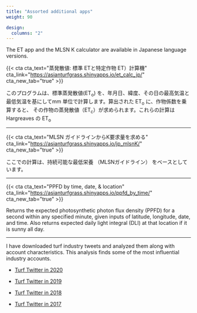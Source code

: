 ```yaml
---
title: "Assorted additional apps"
weight: 90

design:
  columns: "2"
---
```


The ET app and the MLSN K calculator are available in Japanese language versions.

{{< cta cta_text="蒸発散値: 標準 ETと特定作物 ET）計算機" cta_link="https://asianturfgrass.shinyapps.io/et_calc_jp/" cta_new_tab="true" >}}

このプログラムは、標準蒸発散値(ET<sub>o</sub>) を、年月日、緯度、その日の最高気温と最低気温を基にしてmm 単位で計算します。算出された ET<sub>o</sub> に、作物係数を乗算すると、 その作物の蒸発散値（ET<sub>c</sub>）が求められます。これらの計算はHargreaves の ET<sub>o</sub>

---

{{< cta cta_text="MLSN ガイドラインからK要求量を求める" cta_link="https://asianturfgrass.shinyapps.io/jp_mlsnK/" cta_new_tab="true" >}}

ここでの計算は、持続可能な最低栄養 （MLSNガイドライン） をベースとしています。

---

{{< cta cta_text="PPFD by time, date, & location" cta_link="https://asianturfgrass.shinyapps.io/ppfd_by_time/" cta_new_tab="true" >}}

Returns the expected photosynthetic photon flux density (PPFD) for a second within any specified minute, given inputs of latitude, longitude, date, and time. Also returns expected daily light integral (DLI) at that location if it is sunny all day.

---

I have downloaded turf industry tweets and analyzed them along with account characteristics. This analysis finds some of the most influential industry accounts.

- [Turf Twitter in 2020](https://asianturfgrass.shinyapps.io/turf_twitter_2020/)

- [Turf Twitter in 2019](https://asianturfgrass.shinyapps.io/turf_twitter_2019/)

- [Turf Twitter in 2018](https://asianturfgrass.shinyapps.io/turf_twitter_2018/)

- [Turf Twitter in  2017](https://asianturfgrass.shinyapps.io/turf_twitter/)


